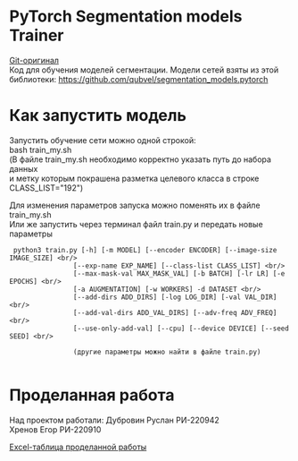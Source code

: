# PyTorch Segmentation models Trainer 
[Git-оригинал](https://github.com/qprinceqq/segm-models-public)<br/>
Код для обучения моделей сегментации. Модели сетей взяты из этой библиотеки: https://github.com/qubvel/segmentation_models.pytorch<br/> 

# Как запустить модель 
 Запустить обучение сети можно одной строкой:<br/> 
 bash train_my.sh <br/>
 (В файле train_my.sh необходимо корректно указать путь до набора данных <br/>
  и метку которым покрашена разметка целевого класса в строке CLASS_LIST="192") <br/>
 
 Для изменения параметров запуска можно поменять их в файле train_my.sh <br/>
 Или же запустить через терминал файл train.py и передать новые параметры <br/>
 
```
 python3 train.py [-h] [-m MODEL] [--encoder ENCODER] [--image-size IMAGE_SIZE] <br/>
                [--exp-name EXP_NAME] [--class-list CLASS_LIST] <br/>
                [--max-mask-val MAX_MASK_VAL] [-b BATCH] [-lr LR] [-e EPOCHS] <br/>
                [-a AUGMENTATION] [-w WORKERS] -d DATASET <br/>
                [--add-dirs ADD_DIRS] [-log LOG_DIR] [-val VAL_DIR] <br/>
                [--add-val-dirs ADD_VAL_DIRS] [--adv-freq ADV_FREQ] <br/>
                [--use-only-add-val] [--cpu] [--device DEVICE] [--seed SEED] <br/>
 
                (другие параметры можно найти в файле train.py) 
 
```
# Проделанная работа
Над проектом работали: Дубровин Руслан РИ-220942<br/>
                       Хренов   Егор   РИ-220910 
       
[Excel-таблица проделанной работы](https://docs.google.com/spreadsheets/d/1qvftg1H0orNYrSY0jhkmTuXq1Tz0SugP8gKB6UadevE/edit?hl=ru#gid=0) 
